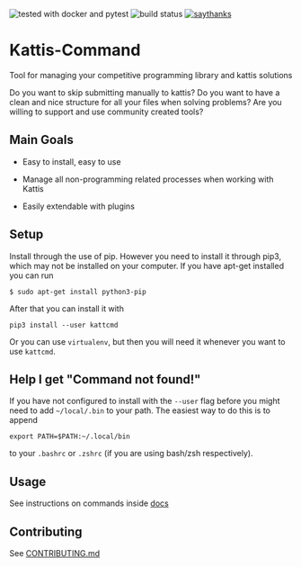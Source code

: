 ![tested with docker and pytest](https://img.shields.io/badge/tested%20with-docker%20%7C%20pytest-blue.svg)
![build status](https://travis-ci.org/CatEars/kattis-command.svg?branch=master)
[![saythanks](https://img.shields.io/badge/say-thanks-ffa500.svg?style=for-the-badge)](https://saythanks.io/to/CatEars)

# Kattis-Command

Tool for managing your competitive programming library and kattis solutions

Do you want to skip submitting manually to kattis? Do you want to have
a clean and nice structure for all your files when solving problems?
Are you willing to support and use community created tools?


## Main Goals

* Easy to install, easy to use

* Manage all non-programming related processes when working with Kattis

* Easily extendable with plugins


## Setup

Install through the use of pip. However you need to install it through
pip3, which may not be installed on your computer. If you have apt-get
installed you can run

```
$ sudo apt-get install python3-pip
```

After that you can install it with

```
pip3 install --user kattcmd
```

Or you can use `virtualenv`, but then you will need it whenever you
want to use `kattcmd`.

## Help I get "Command not found!"

If you have not configured to install with the `--user` flag before you might
need to add `~/local/.bin` to your path. The easiest way to do this is to append

```
export PATH=$PATH:~/.local/bin
```

to your `.bashrc` or `.zshrc` (if you are using bash/zsh respectively).

## Usage

See instructions on commands inside [docs](docs/index.md)

## Contributing

See [CONTRIBUTING.md](CONTRIBUTING.md)
